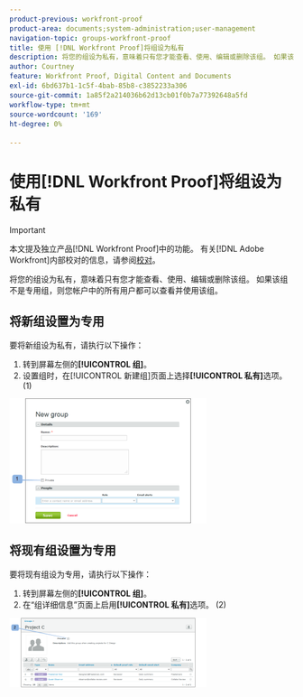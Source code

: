 ```yaml
---
product-previous: workfront-proof
product-area: documents;system-administration;user-management
navigation-topic: groups-workfront-proof
title: 使用 [!DNL Workfront Proof]将组设为私有
description: 将您的组设为私有，意味着只有您才能查看、使用、编辑或删除该组。 如果该组不是专用组，则您帐户中的所有用户都可以查看并使用该组。
author: Courtney
feature: Workfront Proof, Digital Content and Documents
exl-id: 6bd637b1-1c5f-4bab-85b8-c3852233a306
source-git-commit: 1a85f2a214036b62d13cb01f0b7a77392648a5fd
workflow-type: tm+mt
source-wordcount: '169'
ht-degree: 0%

---
```


# 使用[!DNL Workfront Proof]将组设为私有

>[!IMPORTANT]
>
>本文提及独立产品[!DNL Workfront Proof]中的功能。 有关[!DNL Adobe Workfront]内部校对的信息，请参阅[校对](../../../review-and-approve-work/proofing/proofing.md)。

将您的组设为私有，意味着只有您才能查看、使用、编辑或删除该组。 如果该组不是专用组，则您帐户中的所有用户都可以查看并使用该组。

## 将新组设置为专用

要将新组设为私有，请执行以下操作：

1. 转到屏幕左侧的&#x200B;**[!UICONTROL 组]**。
1. 设置组时，在[!UICONTROL 新建组]页面上选择&#x200B;**[!UICONTROL 私有]**&#x200B;选项。 (1)

![Private_new_group.png](assets/private-new-group-350x221.png)

## 将现有组设置为专用

要将现有组设为专用，请执行以下操作：

1. 转到屏幕左侧的&#x200B;**[!UICONTROL 组]**。
1. 在“组详细信息”页面上启用&#x200B;**[!UICONTROL 私有]**&#x200B;选项。 (2)

![Private_Group_Details.png](assets/private-group-details-350x123.png)
